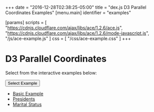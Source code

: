 +++
date = "2016-12-28T02:38:25-05:00"
title = "dex.js D3 Parallel Coordinates Examples"
[menu.main]
  identifier = "examples"

[params]
  scripts = [
    "https://cdnjs.cloudflare.com/ajax/libs/ace/1.2.6/ace.js",
    "https://cdnjs.cloudflare.com/ajax/libs/ace/1.2.6/mode-javascript.js",
    "/js/ace-example.js"
  ]
  css = [ "/css/ace-example.css" ]
+++

# D3 Parallel Coordinates

Select from the interactive examples below:
<div class="btn-group">
  <button type="button" class="btn btn-default dropdown-toggle" data-toggle="dropdown" aria-haspopup="true" aria-expanded="false">
    Select Example <span class="caret"></span>
  </button>
  <ul id="ex-dropdown" class="dropdown-menu">
    <li><a id="basic" href="#">Basic Example</a></li>
    <li><a id="presidents" href="#">Presidents</a></li>
    <li><a id="marital-status" href="#">Marital Status</a></li>
  </ul>
</div>

<div id="example-info"></div>
<div id="ParallelCoordinates" class="WideChart"></div>
<div id="ace-editor"></div>
<div id="ace-error"></div>

<script>
  var editor = createEditor({
    "parent"        : "ace-editor",
    "errorParent"   : "ace-error",
    "theme"         : "ace/theme/monokai",
    "mode"          : "ace/mode/javascript",
    "contentDir"    : "/examples/charts/d3/parallelcoordinates",
    "initialContent": "/examples/charts/d3/parallelcoordinates/basic.js",
    "initialInfo"   : "/examples/charts/d3/parallelcoordinates/basic.html"
  });
</script>